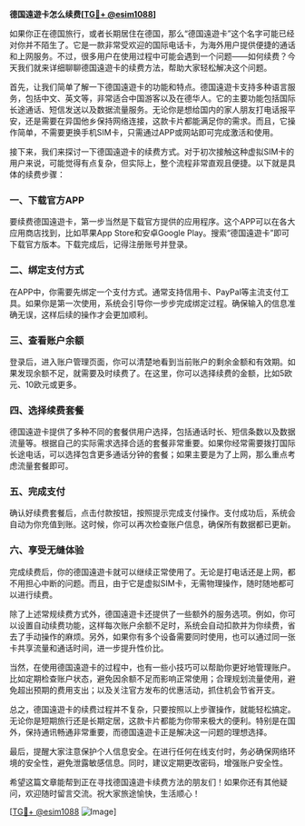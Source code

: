 **德国遠遊卡怎么续费[[TG💪+ @esim1088](https://t.me/s/esim1088)]**

如果你正在德国旅行，或者长期居住在德国，那么“德国遠遊卡”这个名字可能已经对你并不陌生了。它是一款非常受欢迎的国际电话卡，为海外用户提供便捷的通话和上网服务。不过，很多用户在使用过程中可能会遇到一个问题——如何续费？今天我们就来详细聊聊德国遠遊卡的续费方法，帮助大家轻松解决这个问题。

首先，让我们简单了解一下德国遠遊卡的功能和特点。德国遠遊卡支持多种语言服务，包括中文、英文等，非常适合中国游客以及在德华人。它的主要功能包括国际长途通话、短信发送以及数据流量服务。无论你是想给国内的家人朋友打电话报平安，还是需要在异国他乡保持网络连接，这款卡片都能满足你的需求。而且，它操作简单，不需要更换手机SIM卡，只需通过APP或网站即可完成激活和使用。

接下来，我们来探讨一下德国遠遊卡的续费方式。对于初次接触这种虚拟SIM卡的用户来说，可能觉得有点复杂，但实际上，整个流程非常直观且便捷。以下就是具体的续费步骤：

### **一、下载官方APP**
要续费德国遠遊卡，第一步当然是下载官方提供的应用程序。这个APP可以在各大应用商店找到，比如苹果App Store和安卓Google Play。搜索“德国遠遊卡”即可下载官方版本。下载完成后，记得注册账号并登录。

### **二、绑定支付方式**
在APP中，你需要先绑定一个支付方式。通常支持信用卡、PayPal等主流支付工具。如果你是第一次使用，系统会引导你一步步完成绑定过程。确保输入的信息准确无误，这样后续的操作才会更加顺利。

### **三、查看账户余额**
登录后，进入账户管理页面，你可以清楚地看到当前账户的剩余金额和有效期。如果发现余额不足，就需要及时续费了。在这里，你可以选择续费的金额，比如5欧元、10欧元或更多。

### **四、选择续费套餐**
德国遠遊卡提供了多种不同的套餐供用户选择，包括通话时长、短信条数以及数据流量等。根据自己的实际需求选择合适的套餐非常重要。如果你经常需要拨打国际长途电话，可以选择包含更多通话分钟的套餐；如果主要是为了上网，那么重点考虑流量套餐即可。

### **五、完成支付**
确认好续费套餐后，点击付款按钮，按照提示完成支付操作。支付成功后，系统会自动为你充值到账。这时候，你可以再次检查账户信息，确保所有数据都已更新。

### **六、享受无缝体验**
完成续费后，你的德国遠遊卡就可以继续正常使用了。无论是打电话还是上网，都不用担心中断的问题。而且，由于它是虚拟SIM卡，无需物理操作，随时随地都可以进行续费。

除了上述常规续费方式外，德国遠遊卡还提供了一些额外的服务选项。例如，你可以设置自动续费功能，这样每次账户余额不足时，系统会自动扣款并为你续费，省去了手动操作的麻烦。另外，如果你有多个设备需要同时使用，也可以通过同一张卡共享流量和通话时间，进一步提升性价比。

当然，在使用德国遠遊卡的过程中，也有一些小技巧可以帮助你更好地管理账户。比如定期检查账户状态，避免因余额不足而影响正常使用；合理规划流量使用，避免超出预期的费用支出；以及关注官方发布的优惠活动，抓住机会节省开支。

总之，德国遠遊卡的续费过程并不复杂，只要按照以上步骤操作，就能轻松搞定。无论你是短期旅行还是长期定居，这款卡片都能为你带来极大的便利。特别是在国外，保持通讯畅通非常重要，而德国遠遊卡正是解决这一问题的理想选择。

最后，提醒大家注意保护个人信息安全。在进行任何在线支付时，务必确保网络环境的安全性，避免泄露敏感信息。同时，建议定期更改密码，增强账户安全性。

希望这篇文章能帮到正在寻找德国遠遊卡续费方法的朋友们！如果你还有其他疑问，欢迎随时留言交流。祝大家旅途愉快，生活顺心！

[[TG💪+ @esim1088](https://t.me/s/esim1088) ![Image](https://i.postimg.cc/4NQfJmqS/Snipaste-2025-05-13-00-14-12.png)]